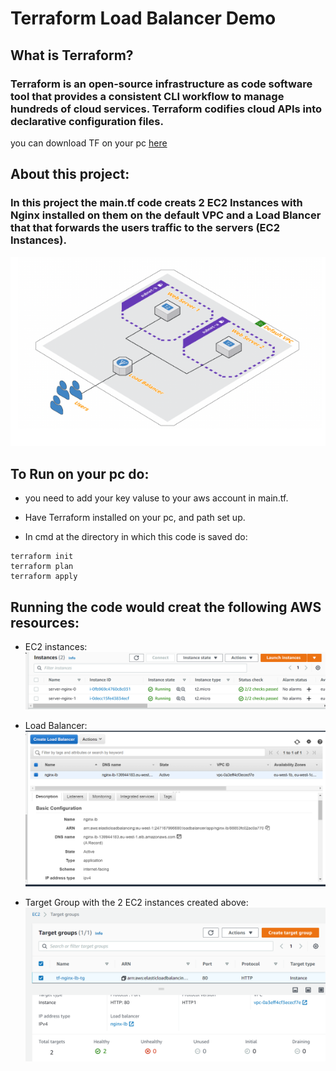 # Terraform Load Balancer Demo
## What is Terraform?
### Terraform is an open-source infrastructure as code software tool that provides a consistent CLI workflow to manage hundreds of cloud services. Terraform codifies cloud APIs into declarative configuration files.
you can download TF on your pc [here](https://www.terraform.io/downloads.html)

## About this project:
### In this project the main.tf code creats 2 EC2 Instances with Nginx installed on them on the default VPC and a Load Blancer that that forwards the users traffic to the servers (EC2 Instances).
![system image](/images/system.png)

## To Run on your pc do:
* you need to add your key valuse to your aws account in main.tf.

* Have Terraform installed on your pc, and path set up.
* In cmd at the directory in which this code is saved do:
```
terraform init
terraform plan
terraform apply
```
## Running the code would creat the following AWS resources:

* EC2 instances:
![ec2 image](/images/EC2.png)

* Load Balancer:
![lb image](/images/LB.png)

*  Target Group with the 2 EC2 instances created above:
![tg image](/images/SG.png)




